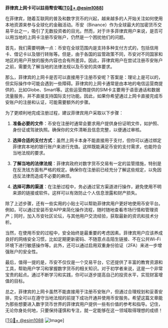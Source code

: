 **菲律宾上网卡可以註冊幣安嗎[[TG💪+ @esim1088](https://t.me/s/esim1088)]**

在菲律宾，随着互联网的普及和数字货币的兴起，越来越多的人开始关注如何使用本地资源来参与全球化的金融活动。币安（Binance）作为全球最大的加密货币交易平台之一，吸引了无数投资者的目光。然而，对于许多菲律宾用户来说，是否可以用当地的上网卡注册币安账户，仍然是一个困扰他们的问题。

首先，我们需要明确一点：币安在全球范围内是支持多种支付方式的，包括信用卡、借记卡以及银行转账等。但是，由于各国的监管政策不同，币安对不同国家和地区的用户开放的服务内容也会有所差异。因此，菲律宾用户在尝试注册币安账户之前，需要先了解当地的法律法规以及币安的具体要求。

那么，菲律宾的上网卡是否可以直接用于注册币安呢？答案是：理论上是可以的，但实际操作中可能会遇到一些障碍。菲律宾的上网卡通常是由本地的电信运营商提供的，比如Globe、Smart等。这些运营商提供的SIM卡主要用于语音通话和数据流量服务，并不直接支持国际支付功能。因此，如果你希望通过上网卡直接完成币安账户的注册和认证，可能需要额外的步骤。

为了更顺利地完成注册过程，建议菲律宾用户采取以下步骤：

1. **准备必要的文件**：币安在注册时通常会要求用户提供身份证明文件，如护照、身份证或驾驶执照。确保你的文件清晰且信息完整，以便通过审核。

2. **选择合适的支付方式**：虽然上网卡本身不能直接用于支付，但你可以通过绑定菲律宾本地的银行账户来进行充值。这样既能满足币安的支付需求，也能符合当地法规的要求。

3. **了解当地的法律法规**：菲律宾政府对数字货币交易有一定的监管措施，特别是在反洗钱方面有严格的规定。确保你在注册前已经充分了解这些规定，以免因违反法律而造成不必要的麻烦。

4. **选择可靠的渠道**：在注册过程中，务必通过官方渠道进行操作，避免使用不明来源的链接或软件。这样可以有效防止个人信息泄露和财产损失。

除了上述步骤，还有一些实用的小贴士可以帮助菲律宾用户更好地使用币安平台。例如，可以通过安装币安APP来简化操作流程，随时随地查看市场行情和管理资产；同时，加入币安社区论坛，与其他用户交流经验，获取最新的资讯和技术分析。

当然，在使用币安的过程中，安全始终是最重要的考虑因素。菲律宾用户应该养成良好的网络安全习惯，比如定期更新密码、不随意点击陌生链接、不在公共Wi-Fi环境下进行敏感操作等。此外，还可以通过启用双重身份验证（2FA）来进一步增强账户的安全性。

最后，值得一提的是，币安不仅仅是一个交易平台，它还提供了丰富的教育资源和工具，帮助用户学习和掌握数字货币的相关知识。对于初学者来说，这是一个非常宝贵的起点。通过不断学习和实践，你可以逐步提高自己的投资水平，实现财富增值的目标。

总之，菲律宾的上网卡虽然不能直接用于注册币安账户，但通过合理规划和妥善安排，完全可以在遵守当地法规的前提下成功开通并使用币安服务。希望这篇文章能为那些想要进入数字货币世界的菲律宾用户提供一些有价值的参考和指导。记住，无论你身处何地，只要保持谨慎和专注，就一定能够在这一领域取得理想的成绩！

[[TG💪+ @esim1088](https://t.me/s/esim1088) ![Image](https://i.postimg.cc/4NQfJmqS/Snipaste-2025-05-13-00-14-12.png)]